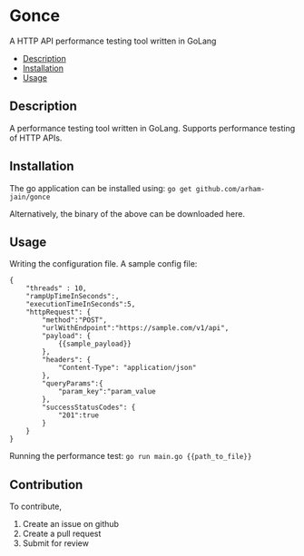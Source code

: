 # Gonce
A HTTP API performance testing tool written in GoLang
* [Description](#description)
* [Installation](#installation)
* [Usage](#usage)

## Description

A performance testing tool written in GoLang. Supports performance testing of HTTP APIs.

## Installation

The go application can be installed using:
```go get github.com/arham-jain/gonce```

Alternatively, the binary of the above can be downloaded here.

## Usage

Writing the configuration file. A sample config file:
```
{
    "threads" : 10,
    "rampUpTimeInSeconds":,
    "executionTimeInSeconds":5,
    "httpRequest": {
        "method":"POST",
        "urlWithEndpoint":"https://sample.com/v1/api",
        "payload": {
            {{sample_payload}}
        },
        "headers": {
            "Content-Type": "application/json"
        },
        "queryParams":{
            "param_key":"param_value
        },
        "successStatusCodes": {
            "201":true
        }
    }
}
```

Running the performance test:
```go run main.go {{path_to_file}}```

## Contribution

To contribute,

1. Create an issue on github
2. Create a pull request
3. Submit for review